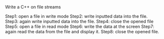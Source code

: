 Write a C++  on file streams

Step1: open a file in write mode
Step2: write inputted data into the file.
Step3: again write inputted data into the file.
Step4: close the opened file
Step5: open a file in read mode
Step6: write the data at the screen
Step7: again read the data from the file and display it.
Step8: close the opened file.
